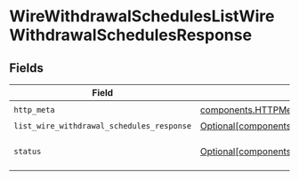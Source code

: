 # WireWithdrawalSchedulesListWireWithdrawalSchedulesResponse


## Fields

| Field                                                                                                                      | Type                                                                                                                       | Required                                                                                                                   | Description                                                                                                                |
| -------------------------------------------------------------------------------------------------------------------------- | -------------------------------------------------------------------------------------------------------------------------- | -------------------------------------------------------------------------------------------------------------------------- | -------------------------------------------------------------------------------------------------------------------------- |
| `http_meta`                                                                                                                | [components.HTTPMetadata](../../models/components/httpmetadata.md)                                                         | :heavy_check_mark:                                                                                                         | N/A                                                                                                                        |
| `list_wire_withdrawal_schedules_response`                                                                                  | [Optional[components.ListWireWithdrawalSchedulesResponse]](../../models/components/listwirewithdrawalschedulesresponse.md) | :heavy_minus_sign:                                                                                                         | OK                                                                                                                         |
| `status`                                                                                                                   | [Optional[components.Status]](../../models/components/status.md)                                                           | :heavy_minus_sign:                                                                                                         | INVALID_ARGUMENT: The request has an invalid argument.                                                                     |